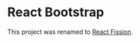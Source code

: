 # React Bootstrap
This project was renamed to [React Fission](https://github.com/matheusmariano/react-fission).
